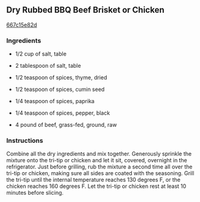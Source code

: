 ## Dry Rubbed BBQ Beef Brisket or Chicken

[667c15e82d](http://www.foodnetwork.com/recipes/dry-rubbed-bbq-beef-brisket-or-chicken-recipe.html)

### Ingredients

 - 1/2 cup of salt, table

 - 2 tablespoon of salt, table

 - 1/2 teaspoon of spices, thyme, dried

 - 1/2 teaspoon of spices, cumin seed

 - 1/4 teaspoon of spices, paprika

 - 1/4 teaspoon of spices, pepper, black

 - 4 pound of beef, grass-fed, ground, raw

### Instructions

Combine all the dry ingredients and mix together. Generously sprinkle the mixture onto the tri-tip or chicken and let it sit, covered, overnight in the refrigerator. Just before grilling, rub the mixture a second time all over the tri-tip or chicken, making sure all sides are coated with the seasoning. Grill the tri-tip until the internal temperature reaches 130 degrees F, or the chicken reaches 160 degrees F. Let the tri-tip or chicken rest at least 10 minutes before slicing.